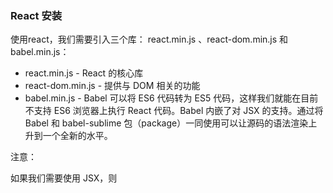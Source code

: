 
### React 安装

使用react，我们需要引入三个库： react.min.js 、react-dom.min.js 和 babel.min.js：  

- react.min.js - React 的核心库  
- react-dom.min.js - 提供与 DOM 相关的功能  
- babel.min.js - Babel 可以将 ES6 代码转为 ES5 代码，这样我们就能在目前不支持 ES6 浏览器上执行 React 代码。Babel 内嵌了对 JSX 的支持。通过将 Babel 和 babel-sublime 包（package）一同使用可以让源码的语法渲染上升到一个全新的水平。  

注意：

如果我们需要使用 JSX，则 <script> 标签的 type 属性需要设置为 text/babel。
  
### 通过 npm 使用 React

```
$ npm install -g cnpm --registry=https://registry.npm.taobao.org
$ npm config set registry https://registry.npm.taobao.org
```

### 使用 create-react-app 快速构建 React 开发环境

create-react-app 自动创建的项目是基于 Webpack + ES6 。  

执行以下命令创建项目：  
```
$ cnpm install -g create-react-app
$ create-react-app my-app
$ cd my-app/
$ npm start
```
manifest.json 指定了开始页面 index.html，一切的开始都从这里开始，所以这个是代码执行的源头。    

### React 元素渲染

要将React元素渲染到根DOM节点中，我们通过把它们都传递给 ReactDOM.render() 的方法来将其渲染到页面上：  

ReactDOM.render() 方法接收两个参数：内容和渲染目标 js 对象。
内容就是要在渲染目标中显示的东西，可以是一个React 部件，也可以是一段HTML或TEXT文本。渲染目标JS对象，就是一个DIV或TABEL,或TD 等HTML的节点对象。

### 更新元素渲染

React 元素都是不可变的。当元素被创建之后，你是无法改变其内容或属性的。

目前更新界面的唯一办法是创建一个新的元素，然后将它传入 ReactDOM.render() 方法：

可以使用函数封装要展示的部分，也可以React.Component 的 ES6 类，该类封装了要展示的元素，需要注意的是在 render() 方法中，需要使用 this.props 替换 函数中的props，使用class需要实现render方法，使用函数不需要。

***React 只会更新必要的部分***

*值得注意的是 React DOM 首先会比较元素内容先后的不同，而在渲染过程中只会更新改变了的部分。*


### React JSX

React 使用 JSX 来替代常规的 JavaScript。  

JSX 是一个看起来很像 XML 的 JavaScript 语法扩展。  

我们不需要一定使用 JSX，但它有以下优点：  

- JSX 执行更快，因为它在编译为 JavaScript 代码后进行了优化。
- 它是类型安全的，在编译过程中就能发现错误。
- 使用 JSX 编写模板更加简单快速。

元素是构成 React 应用的最小单位，JSX 就是用来声明 React 当中的元素。  
与浏览器的 DOM 元素不同，React 当中的元素事实上是普通的对象，React DOM 可以确保 浏览器 DOM 的数据内容与 React 元素保持一致。  

***注意:***

*由于 JSX 就是 JavaScript，一些标识符像 class 和 for 不建议作为 XML 属性名。作为替代，React DOM 使用 className 和 htmlFor 来做对应的属性。*

元素中可以嵌套多个 HTML 标签，需要使用一个 div 元素包裹它，元素添加自定义属性需要使用 data- 前缀。

### 独立文件

你的 React JSX 代码可以放在一个独立文件上，然后在 HTML 文件中引入该 JS 文件：

```
<body>
  <div id="example"></div>
<script type="text/babel" src="helloworld_react.js"></script>
</body>
```

### JavaScript 表达式

可以在 JSX 中使用 JavaScript 表达式。表达式写在花括号 {} 中。  
在 JSX 中不能使用 if else 语句，但可以使用 conditional (三元运算) 表达式来替代。  

### 样式

React 推荐使用内联样式。我们可以使用 camelCase 语法来设置内联样式. React 会在指定元素数字后自动添加 px 。  

```
var myStyle = {
    fontSize: 100,
    color: '#FF0000'
};
ReactDOM.render(
    <h1 style = {myStyle}>菜鸟教程</h1>,//此处如果加了引号就只能做字符串原样输出，不加引号是jsx语法
    document.getElementById('example')
);
```

### 注释
注释需要写在花括号中，实例如下：  

```
ReactDOM.render(
    <div>
    <h1>菜鸟教程</h1>
    {/*注释...*/}
     </div>,
    document.getElementById('example')
);
```
### 数组
JSX 允许在模板中插入数组，数组会自动展开所有成员：  

```
var arr = [
  <h1>菜鸟教程</h1>,
  <h2>学的不仅是技术，更是梦想！</h2>,
];
ReactDOM.render(
  <div>{arr}</div>,
  document.getElementById('example')
);
```

### React 组件

我们封装一个输出 "Hello World！" 的组件，组件名为 HelloMessage：  

```
function HelloMessage(props) {
    return <h1>Hello World!</h1>;
}
 
const element = <HelloMessage />;
 
ReactDOM.render(
    element,
    document.getElementById('example')
);
```
### 实例解析：

1、我们可以使用函数定义了一个组件：
```
function HelloMessage(props) {
    return <h1>Hello World!</h1>;
}
```
也可以使用 ES6 class 来定义一个组件:
```
class Welcome extends React.Component {
  render() {
    return <h1>Hello World!</h1>;
  }
}
```

2、const element = <HelloMessage /> 为用户自定义的组件。

*注意，原生 HTML 元素名以小写字母开头，而自定义的 React 类名以大写字母开头，比如 HelloMessage 不能写成 helloMessage。除此之外还需要注意组件类只能包含一个顶层标签，否则也会报错。*

### 复合组件

我们可以通过创建多个组件来合成一个组件，即把组件的不同功能点进行分离。


### React State(状态)

React 把组件看成是一个状态机（State Machines）。通过与用户的交互，实现不同状态，然后渲染 UI，让用户界面和数据保持一致。

React 里，只需更新组件的 state，然后根据新的 state 重新渲染用户界面（不要操作 DOM）

### 数据自顶向下流动

父组件或子组件都不能知道某个组件是有状态还是无状态，并且它们不应该关心某组件是被定义为一个函数还是一个类。  

这就是为什么状态通常被称为局部或封装。 除了拥有并设置它的组件外，其它组件不可访问。  


### React Props

state 和 props 主要的区别在于 props 是不可变的，而 state 可以根据与用户交互来改变。这就是为什么有些容器组件需要定义 state 来更新和修改数据。 而子组件只能通过 props 来传递数据。

### 默认 Props

你可以通过组件类的 defaultProps 属性为 props 设置默认值。

### State 和 Props

我们可以在应用中组合使用 state 和 props 。可以在父组件中设置 state， 并通过在子组件上使用 props 将其传递到子组件上。  

### Props 验证

React.PropTypes 在 React v15.5 版本后已经移到了 prop-types 库。

Props 验证使用 propTypes，它可以保证我们的应用组件被正确使用，React.PropTypes 提供很多验证器 (validator) 来验证传入数据是否有效。当向 props 传入无效数据时，JavaScript 控制台会抛出警告。

**React 16.4 实例:**      

```
MyTitle.propTypes = {
  title: PropTypes.string
};
```
**React 15.4 实例:**    

```
var title = "菜鸟教程";
// var title = 123;
var MyTitle = React.createClass({
  propTypes: {
    title: React.PropTypes.string.isRequired,
  },
 
  render: function() {
     return <h1> {this.props.title} </h1>;
   }
});
```

更多验证器说明如下：

```
MyComponent.propTypes = {
    // 可以声明 prop 为指定的 JS 基本数据类型，默认情况，这些数据是可选的
   optionalArray: React.PropTypes.array,
    optionalBool: React.PropTypes.bool,
    optionalFunc: React.PropTypes.func,
    optionalNumber: React.PropTypes.number,
    optionalObject: React.PropTypes.object,
    optionalString: React.PropTypes.string,
 
    // 可以被渲染的对象 numbers, strings, elements 或 array
    optionalNode: React.PropTypes.node,
 
    //  React 元素
    optionalElement: React.PropTypes.element,
 
    // 用 JS 的 instanceof 操作符声明 prop 为类的实例。
    optionalMessage: React.PropTypes.instanceOf(Message),
 
    // 用 enum 来限制 prop 只接受指定的值。
    optionalEnum: React.PropTypes.oneOf(['News', 'Photos']),
 
    // 可以是多个对象类型中的一个
    optionalUnion: React.PropTypes.oneOfType([
      React.PropTypes.string,
      React.PropTypes.number,
      React.PropTypes.instanceOf(Message)
    ]),
 
    // 指定类型组成的数组
    optionalArrayOf: React.PropTypes.arrayOf(React.PropTypes.number),
 
    // 指定类型的属性构成的对象
    optionalObjectOf: React.PropTypes.objectOf(React.PropTypes.number),
 
    // 特定 shape 参数的对象
    optionalObjectWithShape: React.PropTypes.shape({
      color: React.PropTypes.string,
      fontSize: React.PropTypes.number
    }),
 
    // 任意类型加上 `isRequired` 来使 prop 不可空。
    requiredFunc: React.PropTypes.func.isRequired,
 
    // 不可空的任意类型
    requiredAny: React.PropTypes.any.isRequired,
 
    // 自定义验证器。如果验证失败需要返回一个 Error 对象。不要直接使用 `console.warn` 或抛异常，因为这样 `oneOfType` 会失效。
    customProp: function(props, propName, componentName) {
      if (!/matchme/.test(props[propName])) {
        return new Error('Validation failed!');
      }
    }
  }
}
```

### React 事件处理

React 元素的事件处理和 DOM 元素类似。但是有一点语法上的不同:

- React 事件绑定属性的命名采用驼峰式写法，而不是小写。
- 如果采用 JSX 的语法你需要传入一个函数作为事件处理函数，而不是一个字符串(DOM 元素的写法)

React 中写法为：

```
<button onClick={activateLasers}>
  激活按钮
</button>
```

在 React 中另一个不同是你不能使用返回 false 的方式阻止默认行为， 你必须明确的使用 **preventDefault**。

你必须谨慎对待 JSX 回调函数中的 this，类的方法默认是不会绑定 this 的。
```
// 这边绑定是必要的，这样 `this` 才能在回调函数中使用
    this.handleClick = this.handleClick.bind(this);
```
如果使用 bind 让你很烦，这里有两种方式可以解决。如果你正在使用实验性的属性初始化器语法，你可以使用属性初始化器来正确的绑定回调函数：
```
handleClick = () => {
    console.log('this is:', this);
  }
```

使用这个语法有个问题就是每次组件渲染的时候都会创建一个不同的回调函数。在大多数情况下，这没有问题。然而如果这个回调函数作为一个属性值传入低阶组件，这些组件可能会进行额外的重新渲染。我们通常建议在构造函数中绑定或使用属性初始化器语法来避免这类性能问题。  

### 向事件处理程序传递参数

通常我们会为事件处理程序传递额外的参数。例如，若是 id 是你要删除那一行的 id，以下两种方式都可以向事件处理程序传递参数：

```
<button onClick={(e) => this.deleteRow(id, e)}>Delete Row</button>
<button onClick={this.deleteRow.bind(this, id)}>Delete Row</button>
```
上述两种方式是等价的。
上面两个例子中，参数 e 作为 React 事件对象将会被作为第二个参数进行传递。通过箭头函数的方式，事件对象必须显式的进行传递，但是通过 bind 的方式，事件对象以及更多的参数将会被隐式的进行传递。

值得注意的是，通过 bind 方式向监听函数传参，在类组件中定义的监听函数，事件对象 e 要排在所传递参数的后面。  

### React 条件渲染

在 React 中，你可以创建不同的组件来封装各种你需要的行为。然后还可以根据应用的状态变化只渲染其中的一部分。
React 中的条件渲染和 JavaScript 中的一致，使用 JavaScript 操作符 if 或条件运算符来创建表示当前状态的元素，然后让 React 根据它们来更新 UI。

### 与运算符 &&
你可以通过用花括号包裹代码在 JSX 中嵌入任何表达式 ，也包括 JavaScript 的逻辑与 &&，它可以方便地条件渲染一个元素。

```
      {unreadMessages.length > 0 &&
        <h2>
          您有 {unreadMessages.length} 条未读信息。
        </h2>
      }
```

### 三目运算符

条件渲染的另一种方法是使用 JavaScript 的条件运算符:
```
condition ? true : false。
```

```
render() {
  const isLoggedIn = this.state.isLoggedIn;
  return (
    <div>
      {isLoggedIn ? (
        <LogoutButton onClick={this.handleLogoutClick} />
      ) : (
        <LoginButton onClick={this.handleLoginClick} />
      )}
    </div>
  );
}
```

### 阻止组件渲染

在极少数情况下，你可能希望隐藏组件，即使它被其他组件渲染。让 render 方法返回 null 而不是它的渲染结果即可实现。


### React 列表 & Keys

可以使用 JavaScript 的 map() 方法来创建列表。

### Keys

Keys 可以在 DOM 中的某些元素被增加或删除的时候帮助 React 识别哪些元素发生了变化。因此你应当给数组中的每一个元素赋予一个确定的标识。

### 用keys提取组件

元素的 key 只有在它和它的兄弟节点对比时才有意义。  
比方说，如果你提取出一个 ListItem 组件，你应该把 key 保存在数组中的这个 <ListItem /> 元素上，而不是放在 ListItem 组件中的 `<li>` 元素上。
  
### 元素的 key 在他的兄弟元素之间应该唯一

数组元素中使用的 key 在其兄弟之间应该是独一无二的。然而，它们不需要是全局唯一的。当我们生成两个不同的数组时，我们可以使用相同的键。 

key 会作为给 React 的提示，但不会传递给你的组件。

### React 组件 API

- 设置状态：setState
- 替换状态：replaceState
- 设置属性：setProps
- 替换属性：replaceProps
- 强制更新：forceUpdate
- 获取DOM节点：findDOMNode
- 判断组件挂载状态：isMounted

### React 组件生命周期

组件的生命周期可分成三个状态：

- Mounting：已插入真实 DOM
- Updating：正在被重新渲染
- Unmounting：已移出真实 DOM
生命周期的方法有：

- componentWillMount 在渲染前调用,在客户端也在服务端。

- componentDidMount : 在第一次渲染后调用，只在客户端。之后组件已经生成了对应的DOM结构，可以通过this.getDOMNode()来进行访问。 如果你想和其他JavaScript框架一起使用，可以在这个方法中调用setTimeout, setInterval或者发送AJAX请求等操作(防止异步操作阻塞UI)。

- componentWillReceiveProps 在组件接收到一个新的 prop (更新后)时被调用。这个方法在初始化render时不会被调用。

- shouldComponentUpdate 返回一个布尔值。在组件接收到新的props或者state时被调用。在初始化时或者使用forceUpdate时不被调用。 
可以在你确认不需要更新组件时使用。

- componentWillUpdate在组件接收到新的props或者state但还没有render时被调用。在初始化时不会被调用。

- componentDidUpdate 在组件完成更新后立即调用。在初始化时不会被调用。

- componentWillUnmount在组件从 DOM 中移除之前立刻被调用。

### React AJAX

React 组件的数据可以通过 componentDidMount 方法中的 Ajax 来获取，当从服务端获取数据时可以将数据存储在 state 中，再用 this.setState 方法重新渲染 UI。

当使用异步加载数据时，在组件卸载前使用 componentWillUnmount 来取消未完成的请求。


### React 表单与事件

HTML 表单元素与 React 中的其他 DOM 元素有所不同,因为表单元素生来就保留一些内部状态。

在 HTML 当中，像 <input>, <textarea>, 和 <select> 这类表单元素会维持自身状态，并根据用户输入进行更新。但在React中，可变的状态通常保存在组件的状态属性中，并且只能用 setState() 方法进行更新。
  
  
**当你需要从子组件中更新父组件的 state 时，你需要在父组件通过创建事件句柄 (handleChange) ，并作为 prop (updateStateProp) 传递到你的子组件上。**


